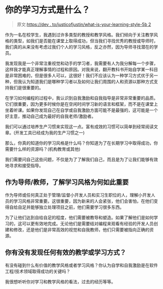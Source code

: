 # 你的学习方式是什么？

> 原文:[https://dev . to/justicofjustin/what-is-your-learning-style-5b 2](https://dev.to/justicofjustin/what-is-your-learning-style-5b2)

作为一名在校学生，我遇到过许多类型的教授和教学风格。我们倾向于关注教学风格的类型，如我们是否能在课堂上取得成功，但当我们寻找优秀的教授或导师时，我们真的从来没有考虑过我们个人的学习风格，反之亦然，因为导师寻找潜在的学员。

我发现我是一个非常注重视觉和动手的学习者，我需要有人为我分解每一个步骤，这样我才能真正理解事情的过程和原因。对我来说，翻开教科书开始自学某一科目是非常困难的，但是很多人可以，这很好！我们不应该认为一种学习方式优于另一种，但我认为知道我们是哪种学习者以及如何让我们周围的人和资源以那种方式支持我们是很重要的。

在学习如何编程的过程中，我认识到自我激励和自我指导是非常非常重要的品质。它们很重要，因为更多时候你是在空闲时间学习新的语言和框架，而不是在课堂上坐着听课。如果你发现自己在自学或自我激励方面可能不是最强的，这可能是一个好主意，推动自己成为最好的自我老师/激励者。

我们可以通过培养生产习惯来实现这一点。富有成效的习惯可以简单到经常阅读文章。(开发工具已经成为我的生产习惯之一)

那么，你真的知道你的学习风格是什么吗？你知道为了在长期学习中取得成功，你需要什么样的资源吗？(机构教育或其他)

我们需要问自己这些问题，不仅是为了了解我们自己，而且是为了让我们能够有效地寻求和接受指导。

## 作为导师/教师，了解学习风格为何如此重要

作为导师或任何真正处于管理/监督小开发人员和实习生职位的人，理解小开发人员的学习风格非常重要。这很重要，因为新来的人会紧张，他们会害怕，在他们变得自给自足并能够独立处理项目之前，他们需要学习很多东西。

为了让他们达到自给自足的程度，他们需要被教导和塑造。如果了解他们是如何学习的，这可以更有效地完成。无论他们是需要结对编程来观看有经验的开发人员创建和修改，还是他们是非常高效的视觉和自我教师，他们只需要被指向正确的资源。

## 你有没有发现任何有效的教学或学习方式？

有没有碰到什么有价值的教学风格或者学习风格？你认为自学和自我激励是在软件工程/技术领域取得成功的关键吗？

我很想听听你对学习和教学风格的看法，过去的经历等等。